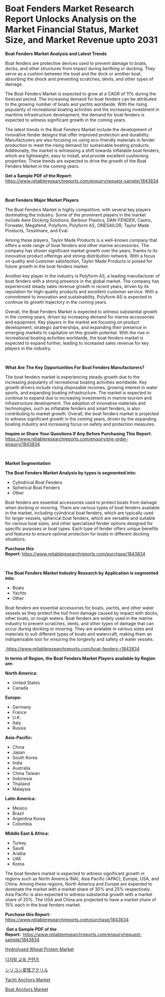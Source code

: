 <p><h1>Boat Fenders Market Research Report Unlocks Analysis on the Market Financial Status, Market Size, and Market Revenue upto 2031</h1></p><p><strong>Boat Fenders Market Analysis and Latest Trends</strong></p>
<p><p>Boat fenders are protective devices used to prevent damage to boats, docks, and other structures from impact during berthing or docking. They serve as a cushion between the boat and the dock or another boat, absorbing the shock and preventing scratches, dents, and other types of damage.</p><p>The Boat Fenders Market is expected to grow at a CAGR of 11% during the forecast period. The increasing demand for boat fenders can be attributed to the growing number of boats and yachts worldwide. With the rising popularity of recreational boating activities and the increasing investment in maritime infrastructure development, the demand for boat fenders is expected to witness significant growth in the coming years.</p><p>The latest trends in the Boat Fenders Market include the development of innovative fender designs that offer improved protection and durability. Manufacturers are also focusing on using eco-friendly materials in fender production to meet the rising demand for sustainable boating products. Additionally, the market is witnessing a shift towards inflatable boat fenders, which are lightweight, easy to install, and provide excellent cushioning properties. These trends are expected to drive the growth of the Boat Fenders Market in the coming years.</p></p>
<p><strong>Get a Sample PDF of the Report:&nbsp;</strong> <a href="https://www.reliableresearchreports.com/enquiry/request-sample/1843834">https://www.reliableresearchreports.com/enquiry/request-sample/1843834</a></p>
<p>&nbsp;</p>
<p><strong>Boat Fenders Major Market Players</strong></p>
<p><p>The Boat Fenders Market is highly competitive, with several key players dominating the industry. Some of the prominent players in the market include Aere Docking Solutions, Barbour Plastics, DAN-FENDER, Castro, Forwater, Megafend, Polyform, Polyform AS, ONESAILOR, Taylor Made Products, Tessilmare, and Eval.</p><p>Among these players, Taylor Made Products is a well-known company that offers a wide range of boat fenders and other marine accessories. The company has shown significant market growth over the years, thanks to its innovative product offerings and strong distribution network. With a focus on quality and customer satisfaction, Taylor Made Products is poised for future growth in the boat fenders market.</p><p>Another key player in the industry is Polyform AS, a leading manufacturer of boat fenders with a strong presence in the global market. The company has experienced steady sales revenue growth in recent years, driven by its reputation for high-quality products and excellent customer service. With a commitment to innovation and sustainability, Polyform AS is expected to continue its growth trajectory in the coming years.</p><p>Overall, the Boat Fenders Market is expected to witness substantial growth in the coming years, driven by increasing demand for marine accessories and equipment. Key players in the market are focusing on product development, strategic partnerships, and expanding their presence in emerging markets to capitalize on this growth potential. With the rise in recreational boating activities worldwide, the boat fenders market is expected to expand further, leading to increased sales revenue for key players in the industry.</p></p>
<p>&nbsp;</p>
<p><strong>What Are The Key Opportunities For Boat Fenders Manufacturers?</strong></p>
<p><p>The boat fenders market is experiencing steady growth due to the increasing popularity of recreational boating activities worldwide. Key growth drivers include rising disposable incomes, growing interest in water sports, and expanding boating infrastructure. The market is expected to continue to expand due to increasing investments in marine tourism and infrastructure development. The adoption of innovative materials and technologies, such as inflatable fenders and smart fenders, is also contributing to market growth. Overall, the boat fenders market is projected to witness significant growth in the coming years, driven by the expanding boating industry and increasing focus on safety and protection measures.</p></p>
<p><strong>Inquire or Share Your Questions If Any Before Purchasing This Report:</strong> <a href="https://www.reliableresearchreports.com/enquiry/pre-order-enquiry/1843834">https://www.reliableresearchreports.com/enquiry/pre-order-enquiry/1843834</a></p>
<p>&nbsp;</p>
<p><strong>Market Segmentation</strong></p>
<p><strong>The Boat Fenders Market Analysis by types is segmented into:</strong></p>
<p><ul><li>Cylindrical Boat Fenders</li><li>Spherical Boat Fenders</li><li>Other</li></ul></p>
<p><p>Boat fenders are essential accessories used to protect boats from damage when docking or mooring. There are various types of boat fenders available in the market, including cylindrical boat fenders, which are typically used for larger vessels, spherical boat fenders, which are versatile and suitable for various boat sizes, and other specialized fender options designed for specific purposes or boat types. Each type of fender offers unique benefits and features to ensure optimal protection for boats in different docking situations.</p></p>
<p><strong>Purchase this Report:&nbsp;</strong><a href="https://www.reliableresearchreports.com/purchase/1843834">https://www.reliableresearchreports.com/purchase/1843834</a></p>
<p>&nbsp;</p>
<p><strong>The Boat Fenders Market Industry Research by Application is segmented into:</strong></p>
<p><ul><li>Boats</li><li>Yachts</li><li>Other</li></ul></p>
<p><p>Boat fenders are essential accessories for boats, yachts, and other water vessels as they protect the hull from damage caused by impact with docks, other boats, or rough waters. Boat fenders are widely used in the marine industry to prevent scratches, dents, and other types of damage that can occur during docking or mooring. They are available in various sizes and materials to suit different types of boats and watercraft, making them an indispensable tool for ensuring the longevity and safety of water vessels.</p></p>
<p><a href="https://www.reliableresearchreports.com/boat-fenders-r1843834">&nbsp;https://www.reliableresearchreports.com/boat-fenders-r1843834</a></p>
<p><strong>In terms of Region, the Boat Fenders Market Players available by Region are:</strong></p>
<p>
    <p> <strong> North America: </strong>
        <ul>
            <li>United States</li>
            <li>Canada</li>
        </ul>
        </p> 
    <p> <strong> Europe: </strong>
        <ul>
            <li>Germany</li>
            <li>France</li>
            <li>U.K.</li>
            <li>Italy</li>
            <li>Russia</li>
        </ul>
        </p> 
    <p> <strong> Asia-Pacific: </strong>
        <ul>
            <li>China</li>
            <li>Japan</li>
            <li>South Korea</li>
            <li>India</li>
            <li>Australia</li>
            <li>China Taiwan</li>
            <li>Indonesia</li>
            <li>Thailand</li>
            <li>Malaysia</li>
        </ul>
        </p> 
    <p> <strong> Latin America: </strong>
        <ul>
            <li>Mexico</li>
            <li>Brazil</li>
            <li>Argentina Korea</li>
            <li>Colombia</li>
        </ul>
        </p> 
    <p> <strong> Middle East & Africa: </strong>
        <ul>
            <li>Turkey</li>
            <li>Saudi</li>
            <li>Arabia</li>
            <li>UAE</li>
            <li>Korea</li>
        </ul>
    </p>
    </p>
<p><p>The boat fenders market is expected to witness significant growth in regions such as North America (NA), Asia Pacific (APAC), Europe, USA, and China. Among these regions, North America and Europe are expected to dominate the market with a market share of 30% and 25% respectively. Asia Pacific is also expected to witness substantial growth with a market share of 20%. The USA and China are projected to have a market share of 15% each in the boat fenders market.</p></p>
<p><strong>Purchase this Report: </strong><a href="https://www.reliableresearchreports.com/purchase/1843834">https://www.reliableresearchreports.com/purchase/1843834</a></p>
<p>&nbsp;<strong>Get a Sample PDF of the Report:&nbsp;&nbsp;</strong><a href="https://www.reliableresearchreports.com/enquiry/request-sample/1843834">https://www.reliableresearchreports.com/enquiry/request-sample/1843834</a></p>
<p><strong></strong></p>
<p><p><a href="https://issuu.com/reportprime-2/docs/hydrolysed-wheat-protein-market-size-2030.pptx">Hydrolysed Wheat Protein Market</a></p><p><a href="https://github.com/PercyHagernes9778/Market-Research-Report-List-1/blob/main/959947427140.md">디지털 교육 콘텐츠</a></p><p><a href="https://github.com/xtkhtofdt934839/Market-Research-Report-List-1/blob/main/721481029625.md">シリコン変性アクリル</a></p><p><a href="https://github.com/indrystar/Market-Research-Report-List-2/blob/main/yacht-anchors-market.md">Yacht Anchors Market</a></p><p><a href="https://github.com/AKSHATREPORTPRIME/Market-Research-Report-List-4/blob/main/boat-anchors-market.md">Boat Anchors Market</a></p></p>